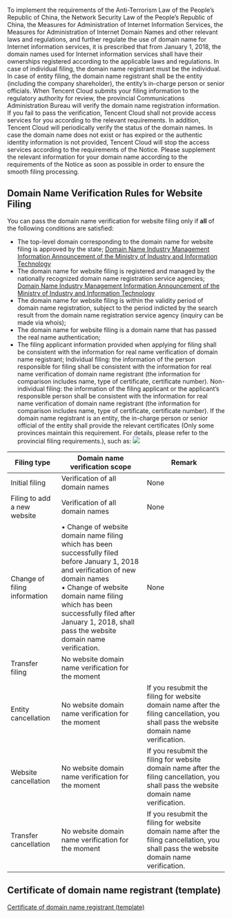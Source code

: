To implement the requirements of the Anti-Terrorism Law of the People’s Republic of China, the Network Security Law of the People’s Republic of China, the Measures for Administration of Internet Information Services, the Measures for Administration of Internet Domain Names and other relevant laws and regulations, and further regulate the use of domain name for Internet information services, it is prescribed that from January 1, 2018, the domain names used for Internet information services shall have their ownerships registered according to the applicable laws and regulations. In case of individual filing, the domain name registrant must be the individual. In case of entity filing, the domain name registrant shall be the entity (including the company shareholder), the entity’s in-charge person or senior officials. 
When Tencent Cloud submits your filing information to the regulatory authority for review, the provincial Communications Administration Bureau will verify the domain name registration information. If you fail to pass the verification, Tencent Cloud shall not provide access services for you according to the relevant requirements. 
In addition, Tencent Cloud will periodically verify the status of the domain names. In case the domain name does not exist or has expired or the authentic identity information is not provided, Tencent Cloud will stop the access services according to the requirements of the Notice. 
Please supplement the relevant information for your domain name according to the requirements of the Notice as soon as possible in order to ensure the smooth filing processing. 

## Domain Name Verification Rules for Website Filing 
You can pass the domain name verification for website filing only if **all** of the following conditions are satisfied: 
- The top-level domain corresponding to the domain name for website filing is approved by the state; 
[Domain Name Industry Management Information Announcement of the Ministry of Industry and Information Technology](http://xn--eqrt2g.xn--vuq861b/#)
- The domain name for website filing is registered and managed by the nationally recognized domain name registration service agencies; 
[Domain Name Industry Management Information Announcement of the Ministry of Industry and Information Technology](http://xn--eqrt2g.xn--vuq861b/#)
- The domain name for website filing is within the validity period of domain name registration, subject to the period indicted by the search result from the domain name registration service agency (inquiry can be made via whois); 
- The domain name for website filing is a domain name that has passed the real name authentication; 
- The filing applicant information provided when applying for filing shall be consistent with the information for real name verification of domain name registrant; 
Individual filing: the information of the person responsible for filing shall be consistent with the information for real name verification of domain name registrant (the information for comparison includes name, type of certificate, certificate number).
Non-individual filing: the information of the filing applicant or the applicant’s responsible person shall be consistent with the information for real name verification of domain name registrant (the information for comparison includes name, type of certificate, certificate number).
If the domain name registrant is an entity, the in-charge person or senior official of the entity shall provide the relevant certificates (Only some provinces maintain this requirement. For details, please refer to the provincial filing requirements.), such as: 
![](https://mc.qcloudimg.com/static/img/1de29091970a2848726430faad17b84e/image.png)
		
| Filing type |Domain name verification scope | Remark |
|---------|---------|---------|
| Initial filing | Verification of all domain names | None |
| Filing to add a new website | Verification of all domain names | None |
| Change of filing information |• Change of website domain name filing which has been successfully filed before January 1, 2018 and verification of new domain names <Br>• Change of website domain name filing which has been successfully filed after January 1, 2018, shall pass the website domain name verification. | None |
| Transfer filing |No website domain name verification for the moment| |
| Entity cancellation| No website domain name verification for the moment | If you resubmit the filing for website domain name after the filing cancellation, you shall pass the website domain name verification. |
| Website cancellation| No website domain name verification for the moment | If you resubmit the filing for website domain name after the filing cancellation, you shall pass the website domain name verification. |
| Transfer cancellation| No website domain name verification for the moment | If you resubmit the filing for website domain name after the filing cancellation, you shall pass the website domain name verification. |
## Certificate of domain name registrant (template)
[Certificate of domain name registrant (template)](https://mc.qcloudimg.com/static/archive/6051f509fbfdada3ec4ac2958a72e938/archive.docx)